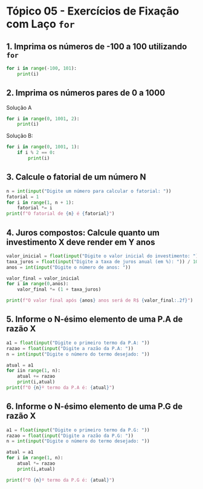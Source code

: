 
# Tópico 05 - Exercícios de Fixação com Laço `for`

## 1. Imprima os números de -100 a 100 utilizando `for`
```python
for i in range(-100, 101):
    print(i)
```

## 2. Imprima os números pares de 0 a 1000

Solução A
```python
for i in range(0, 1001, 2):
    print(i)
```
Solução B:
```python
for i in range(0, 1001, 1):
    if i % 2 == 0:
    	print(i)
```


## 3. Calcule o fatorial de um número N
```python
n = int(input("Digite um número para calcular o fatorial: "))
fatorial = 1
for i in range(1, n + 1):
    fatorial *= i
print(f"O fatorial de {n} é {fatorial}")
```

## 4. Juros compostos: Calcule quanto um investimento X deve render em Y anos
```python
valor_inicial = float(input("Digite o valor inicial do investimento: "))
taxa_juros = float(input("Digite a taxa de juros anual (em %): ")) / 100
anos = int(input("Digite o número de anos: "))

valor_final = valor_inicial
for i in range(0,anos):
    valor_final *= (1 + taxa_juros)

print(f"O valor final após {anos} anos será de R$ {valor_final:.2f}")
```

## 5. Informe o N-ésimo elemento de uma P.A de razão X
```python
a1 = float(input("Digite o primeiro termo da P.A: "))
razao = float(input("Digite a razão da P.A: "))
n = int(input("Digite o número do termo desejado: "))

atual = a1
for iin range(1, n):
    atual += razao
    print(i,atual)
print(f"O {n}º termo da P.A é: {atual}")
```

## 6. Informe o N-ésimo elemento de uma P.G de razão X
```python
a1 = float(input("Digite o primeiro termo da P.G: "))
razao = float(input("Digite a razão da P.G: "))
n = int(input("Digite o número do termo desejado: "))

atual = a1
for i in range(1, n):
    atual *= razao
    print(i,atual)

print(f"O {n}º termo da P.G é: {atual}")
```
